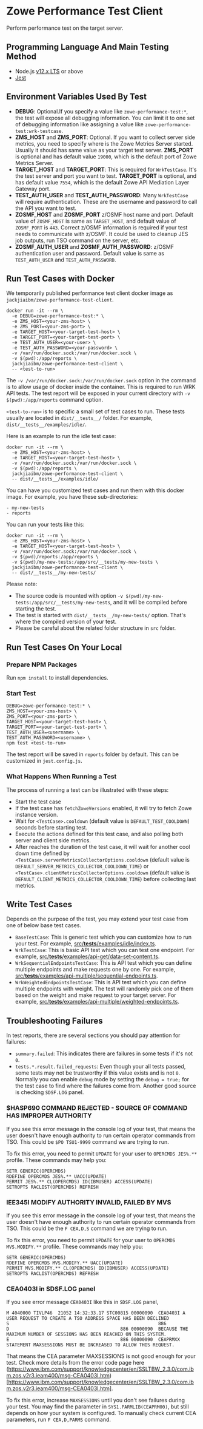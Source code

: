 # Zowe Performance Test Client

Perform performance test on the target server.

## Programming Language And Main Testing Method

- Node.js [v12.x LTS](https://nodejs.org/docs/latest-v12.x/api/index.html) or above
- [Jest](https://jestjs.io/)

## Environment Variables Used By Test

- **DEBUG**: Optional.If you specify a value like `zowe-performance-test:*`, the test will expose all debugging information. You can limit it to one set of debugging information like assigning a value like `zowe-performance-test:wrk-testcase`.
- **ZMS_HOST** and **ZMS_PORT**: Optional. If you want to collect server side metrics, you need to specify where is the Zowe Metrics Server started. Usually it should has same value as your target test server. **ZMS_PORT** is optional and has default value `19000`, which is the default port of Zowe Metrics Server.
- **TARGET_HOST** and **TARGET_PORT**: This is required for `WrkTestCase`. It's the test server and port you want to test. **TARGET_PORT** is optional, and has default value `7554`, which is the default Zowe API Mediation Layer Gateway port.
- **TEST_AUTH_USER** and **TEST_AUTH_PASSWORD**: Many `WrkTestCase` will require authentication. These are the username and password to call the API you want to test.
- **ZOSMF_HOST** and **ZOSMF_PORT** z/OSMF host name and port. Default value of `ZOSMF_HOST` is same as `TARGET_HOST`, and default value of `ZOSMF_PORT` is `443`. Correct z/OSMF information is required if your test needs to communicate with z/OSMF. It could be used to cleanup JES job outputs, run TSO command on the server, etc.
- **ZOSMF_AUTH_USER** and **ZOSMF_AUTH_PASSWORD**: z/OSMF authentication user and password. Default value is same as `TEST_AUTH_USER` and `TEST_AUTH_PASSWORD`.

## Run Test Cases with Docker

We temporarily published performance test client docker image as `jackjiaibm/zowe-performance-test-client`.

```
docker run -it --rm \
  -e DEBUG=zowe-performance-test:* \
  -e ZMS_HOST=<your-zms-host> \
  -e ZMS_PORT=<your-zms-port> \
  -e TARGET_HOST=<your-target-test-host> \
  -e TARGET_PORT=<your-target-test-port> \
  -e TEST_AUTH_USER=<your-user> \
  -e TEST_AUTH_PASSWORD=<your-password> \
  -v /var/run/docker.sock:/var/run/docker.sock \
  -v $(pwd):/app/reports \
  jackjiaibm/zowe-performance-test-client \
  -- <test-to-run>
```

The `-v /var/run/docker.sock:/var/run/docker.sock` option in the command is to allow usage of docker inside the container. This is required to run WRK API tests. The test report will be exposed in your current directory with `-v $(pwd):/app/reports` command option.

`<test-to-run>` is to specific a small set of test cases to run. These tests usually are located in `dist/__tests__/` folder. For example, `dist/__tests__/examples/idle/`.

Here is an example to run the idle test case:

```
docker run -it --rm \
  -e ZMS_HOST=<your-zms-host> \
  -e TARGET_HOST=<your-target-test-host> \
  -v /var/run/docker.sock:/var/run/docker.sock \
  -v $(pwd):/app/reports \
  jackjiaibm/zowe-performance-test-client \
  -- dist/__tests__/examples/idle/
```

You can have you customized test cases and run them with this docker image. For example, you have these sub-directories:

```
- my-new-tests
- reports
```

You can run your tests like this:

```
docker run -it --rm \
  -e ZMS_HOST=<your-zms-host> \
  -e TARGET_HOST=<your-target-test-host> \
  -v /var/run/docker.sock:/var/run/docker.sock \
  -v $(pwd)/reports:/app/reports \
  -v $(pwd)/my-new-tests:/app/src/__tests/my-new-tests \
  jackjiaibm/zowe-performance-test-client \
  -- dist/__tests__/my-new-tests/
```

Please note:

- The source code is mounted with option `-v $(pwd)/my-new-tests:/app/src/__tests/my-new-tests`, and it will be compiled before starting the test.
- The test is started with `dist/__tests__/my-new-tests/` option. That's where the compiled version of your test.
- Please be careful about the related folder structure in `src` folder.

## Run Test Cases On Your Local

### Prepare NPM Packages

Run `npm install` to install dependencies.

### Start Test

```
DEBUG=zowe-performance-test:* \
ZMS_HOST=<your-zms-host> \
ZMS_PORT=<your-zms-port> \
TARGET_HOST=<your-target-test-host> \
TARGET_PORT=<your-target-test-port> \
TEST_AUTH_USER=<username> \
TEST_AUTH_PASSWORD=<username> \
npm test <test-to-run>
```

The test report will be saved in `reports` folder by default. This can be customized in `jest.config.js`.

### What Happens When Running a Test

The process of running a test can be illustrated with these steps:

- Start the test case
- If the test case has `fetchZoweVersions` enabled, it will try to fetch Zowe instance version.
- Wait for `<TestCase>.cooldown` (default value is `DEFAULT_TEST_COOLDOWN`) seconds before starting test.
- Execute the actions defined for this test case, and also polling both server and client side metrics.
- After reaches the duration of the test case, it will wait for another cool down time defined by `<TestCase>.serverMetricsCollectorOptions.cooldown` (default value is `DEFAULT_SERVER_METRICS_COLLECTOR_COOLDOWN_TIME`) or `<TestCase>.clientMetricsCollectorOptions.cooldown` (default value is `DEFAULT_CLIENT_METRICS_COLLECTOR_COOLDOWN_TIME`) before collecting last metrics.

## Write Test Cases

Depends on the purpose of the test, you may extend your test case from one of below base test cases.

- `BaseTestCase`: This is generic test which you can customize how to run your test. For example, [src/__tests__/examples/idle/index.ts](src/__tests__/examples/idle/index.ts).
- `WrkTestCase`: This is basic API test which you can test one endpoint. For example, [src/__tests__/examples/api-get/data-set-content.ts](src/__tests__/examples/api-get/data-set-content.ts).
- `WrkSequentialEndpointsTestCase`: This is API test which you can define multiple endpoints and make requests one by one. For example, [src/__tests__/examples/api-multiple/sequential-endpoints.ts](src/__tests__/examples/api-multiple/sequential-endpoints.ts).
- `WrkWeightedEndpointsTestCase`: This is API test which you can define multiple endpoints with weight. The test will randomly pick one of them based on the weight and make request to your target server. For example, [src/__tests__/examples/api-multiple/weighted-endpoints.ts](src/__tests__/examples/api-multiple/weighted-endpoints.ts).

## Troubleshooting Failures

In test reports, there are several sections you should pay attention for failures:

- `summary.failed`: This indicates there are failures in some tests if it's not `0`.
- `tests.*.result.failed_requests`: Even though your all tests passed, some tests may not be trustworthy if this value exists and is not `0`. Normally you can enable `debug` mode by setting the `debug = true;` for the test case to find where the failures come from. Another good source is checking `SDSF.LOG` panel.

### $HASP690 COMMAND REJECTED - SOURCE OF COMMAND HAS IMPROPER AUTHORITY

If you see this error message in the console log of your test, that means the user doesn't have enough authority to run certain operator commands from TSO. This could be `$PO TSU1-9999` command we are trying to run.

To fix this error, you need to permit `UPDATE` for your user to `OPERCMDS JES%.**` profile. These commands may help you:

```
SETR GENERIC(OPERCMDS)
RDEFINE OPERCMDS JES%.** UACC(UPDATE)
PERMIT JES%.** CL(OPERCMDS) ID(IBMUSER) ACCESS(UPDATE)
SETROPTS RACLIST(OPERCMDS) REFRESH
```

### IEE345I MODIFY   AUTHORITY INVALID, FAILED BY MVS

If you see this error message in the console log of your test, that means the user doesn't have enough authority to run certain operator commands from TSO. This could be the `F CEA,D,S` command we are trying to run.

To fix this error, you need to permit `UPDATE` for your user to `OPERCMDS MVS.MODIFY.**` profile. These commands may help you:

```
SETR GENERIC(OPERCMDS)
RDEFINE OPERCMDS MVS.MODIFY.** UACC(UPDATE)
PERMIT MVS.MODIFY.** CL(OPERCMDS) ID(IBMUSER) ACCESS(UPDATE)
SETROPTS RACLIST(OPERCMDS) REFRESH
```

### CEA0403I in SDSF.LOG panel

If you see error message `CEA0403I` like this in `SDSF.LOG` panel,

```
M 4040000 TIVLP46  21052 14:32:33.17 STC00815 00000090  CEA0403I A USER REQUEST TO CREATE A TSO ADDRESS SPACE HAS BEEN DECLINED
S                                                       886                                                                    
D                                         886 00000090  BECAUSE THE MAXIMUM NUMBER OF SESSIONS HAS BEEN REACHED ON THIS SYSTEM.
E                                         886 00000090  CEAPRMXX STATEMENT MAXSESSIONS MUST BE INCREASED TO ALLOW THIS REQUEST.
```

That means the CEA parameter MAXSESSIONS is not good enough for your test. Check more details from the error code page here (https://www.ibm.com/support/knowledgecenter/en/SSLTBW_2.3.0/com.ibm.zos.v2r3.ieam400/msg-CEA0403I.htm)[https://www.ibm.com/support/knowledgecenter/en/SSLTBW_2.3.0/com.ibm.zos.v2r3.ieam400/msg-CEA0403I.htm].

To fix this error, increase `MAXSESSIONS` until you don't see failures during your test. You may find the parameter in `SYS1.PARMLIB(CEAPRM00)`, but still depends on how your system is configured. To manually check current CEA parameters, run `F CEA,D,PARMS` command.
